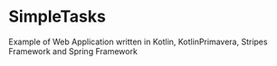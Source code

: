 SimpleTasks
===========

Example of Web Application written in Kotlin, KotlinPrimavera, Stripes Framework and Spring Framework
